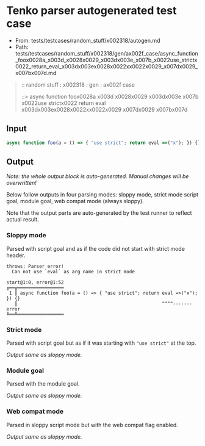 # Tenko parser autogenerated test case

- From: tests/testcases/random_stuff/x002318/autogen.md
- Path: tests/testcases/random_stuff/x002318/gen/ax002f_case/async_function_foox0028a_x003d_x0028x0029_x003dx003e_x007b_x0022use_strictx0022_return_eval_x003dx003ex0028x0022xx0022x0029_x007dx0029_x007bx007d.md

> :: random stuff : x002318 : gen : ax002f case
>
> ::> async function foox0028a x003d x0028x0029 x003dx003e x007b x0022use strictx0022 return eval x003dx003ex0028x0022xx0022x0029 x007dx0029 x007bx007d

## Input


`````js
async function foo(a = () => { "use strict"; return eval =>("x"); }) {}
`````

## Output

_Note: the whole output block is auto-generated. Manual changes will be overwritten!_

Below follow outputs in four parsing modes: sloppy mode, strict mode script goal, module goal, web compat mode (always sloppy).

Note that the output parts are auto-generated by the test runner to reflect actual result.

### Sloppy mode

Parsed with script goal and as if the code did not start with strict mode header.

`````
throws: Parser error!
  Can not use `eval` as arg name in strict mode

start@1:0, error@1:52
╔══╦═════════════════
 1 ║ async function foo(a = () => { "use strict"; return eval =>("x"); }) {}
   ║                                                     ^^^^------- error
╚══╩═════════════════

`````

### Strict mode

Parsed with script goal but as if it was starting with `"use strict"` at the top.

_Output same as sloppy mode._

### Module goal

Parsed with the module goal.

_Output same as sloppy mode._

### Web compat mode

Parsed in sloppy script mode but with the web compat flag enabled.

_Output same as sloppy mode._
